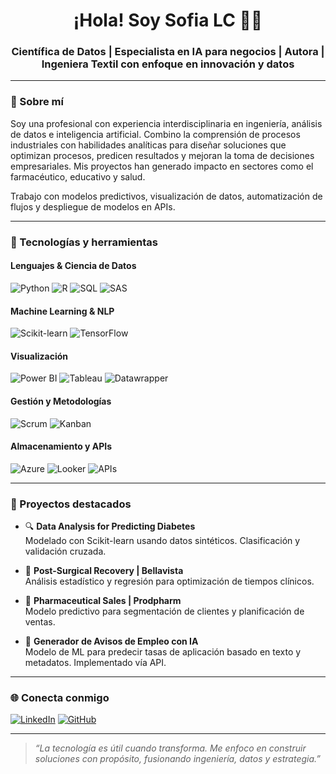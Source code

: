 <h1 align="center">¡Hola! Soy Sofia LC 👩‍💻</h1>
<h3 align="center">Científica de Datos | Especialista en IA para negocios | Autora | Ingeniera Textil con enfoque en innovación y datos</h3>

---

### 🚀 Sobre mí

Soy una profesional con experiencia interdisciplinaria en ingeniería, análisis de datos e inteligencia artificial. Combino la comprensión de procesos industriales con habilidades analíticas para diseñar soluciones que optimizan procesos, predicen resultados y mejoran la toma de decisiones empresariales. Mis proyectos han generado impacto en sectores como el farmacéutico, educativo y salud.

Trabajo con modelos predictivos, visualización de datos, automatización de flujos y despliegue de modelos en APIs.

---

### 🔧 Tecnologías y herramientas

#### Lenguajes & Ciencia de Datos
![Python](https://img.shields.io/badge/Python-3776AB?style=for-the-badge&logo=python&logoColor=white)
![R](https://img.shields.io/badge/R-276DC3?style=for-the-badge&logo=r&logoColor=white)
![SQL](https://img.shields.io/badge/SQL-4479A1?style=for-the-badge&logo=postgresql&logoColor=white)
![SAS](https://img.shields.io/badge/SAS-0278D4?style=for-the-badge&logo=sas&logoColor=white)

#### Machine Learning & NLP
![Scikit-learn](https://img.shields.io/badge/Scikit--learn-F7931E?style=for-the-badge&logo=scikit-learn&logoColor=white)
![TensorFlow](https://img.shields.io/badge/TensorFlow-FF6F00?style=for-the-badge&logo=tensorflow&logoColor=white)

#### Visualización
![Power BI](https://img.shields.io/badge/PowerBI-F2C811?style=for-the-badge&logo=powerbi&logoColor=black)
![Tableau](https://img.shields.io/badge/Tableau-E97627?style=for-the-badge&logo=tableau&logoColor=white)
![Datawrapper](https://img.shields.io/badge/Datawrapper-005F9E?style=for-the-badge)

#### Gestión y Metodologías
![Scrum](https://img.shields.io/badge/Scrum-6DB33F?style=for-the-badge&logo=scrumalliance&logoColor=white)
![Kanban](https://img.shields.io/badge/Kanban-004680?style=for-the-badge)

#### Almacenamiento y APIs
![Azure](https://img.shields.io/badge/Azure_Data_Lake-0078D4?style=for-the-badge&logo=microsoft-azure&logoColor=white)
![Looker](https://img.shields.io/badge/Google_Looker_Studio-4285F4?style=for-the-badge&logo=google&logoColor=white)
![APIs](https://img.shields.io/badge/Model%20Deployment%20via%20API-000000?style=for-the-badge&logo=fastapi&logoColor=white)

---

### 📌 Proyectos destacados

- 🔍 **Data Analysis for Predicting Diabetes**  
Modelado con Scikit-learn usando datos sintéticos. Clasificación y validación cruzada.

- 🏥 **Post-Surgical Recovery | Bellavista**  
Análisis estadístico y regresión para optimización de tiempos clínicos.

- 💊 **Pharmaceutical Sales | Prodpharm**  
Modelo predictivo para segmentación de clientes y planificación de ventas.

- 📄 **Generador de Avisos de Empleo con IA**  
Modelo de ML para predecir tasas de aplicación basado en texto y metadatos. Implementado vía API.

---

### 🌐 Conecta conmigo

[![LinkedIn](https://img.shields.io/badge/LinkedIn-Sofia_López_Castellanos-0077B5?style=for-the-badge&logo=linkedin&logoColor=white)](https://www.linkedin.com/in/selc/)
[![GitHub](https://img.shields.io/badge/GitHub-SoperCast-181717?style=for-the-badge&logo=github&logoColor=white)](https://github.com/SoperCast)

---

> _“La tecnología es útil cuando transforma. Me enfoco en construir soluciones con propósito, fusionando ingeniería, datos y estrategia.”_


